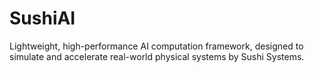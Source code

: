 # SushiAI
Lightweight, high-performance AI computation framework, designed to simulate and accelerate real-world physical systems by Sushi Systems.
